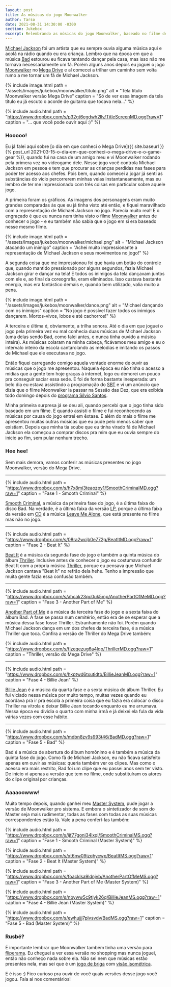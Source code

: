 ```yaml
---
layout: post
title: As músicas do jogo Moonwalker
author: Tarso
date: 2021-08-31 14:30:00 -0300
section: Jukebox
excerpt: Relembrando as músicas do jogo Moonwalker, baseado no filme de Michael Jackson de mesmo nome.
---
```


[Michael Jackson](https://pt.wikipedia.org/wiki/Michael_Jackson) foi um artista que eu sempre ouvia alguma música aqui e acolá na rádio quando eu era criança. Lembro que na época em que a música [Bad](https://pt.wikipedia.org/wiki/Bad_(can%C3%A7%C3%A3o_de_Michael_Jackson)) estourou eu ficava tentando dançar pela casa, mas isso não me tornava necessariamente um fã. Porém alguns anos depois eu joguei o jogo [Moonwalker](https://pt.wikipedia.org/wiki/Michael_Jackson%27s_Moonwalker) no [Mega Drive](https://pt.wikipedia.org/wiki/Mega_Drive) e aí comecei a trilhar um caminho sem volta rumo a me tornar um fã de Michael Jackson.

{%
  include image.html
  path = "/assets/images/jukebox/moonwalker/titulo.png"
  alt = "Tela título Moonwalker versão Mega Drive"
  caption = "Só de ver essa imagem da tela título eu já escuto o acorde de guitarra que tocava nela..."
%}

{%
  include audio.html
  path = "https://www.dropbox.com/s/p32gt6egdwh2llv/TitleScreenMD.ogg?raw=1"
  caption = "... que você pode ouvir aqui :)"
%}

### Hooooo!

Eu já falei aqui sobre [o dia em que conheci o Mega Drive]({{ site.baseurl }}{% post_url 2021-03-15-o-dia-em-que-conheci-o-mega-drive-e-o-game-gear %}), quando fui na casa de um amigo meu e vi Moonwalker rodando pela primera vez no videogame dele. Nesse jogo você controla Michael Jackson em pessoa e tem que procurar as crianças perdidas nas fases para poder ter acesso aos chefes. Pois bem, quando comecei a jogar já senti as substâncias do vício percorrerem minhas veias instantaneamente, mas eu lembro de ter me impressionado com três coisas em particular sobre aquele jogo.

A primeira foram os gráficos. As imagens dos personagens eram muito grandes comparadas às que eu já tinha visto até então, e fiquei maravilhado com a representação de Michael Jackson no jogo. Parecia muito real! E o engraçado é que eu nunca nem tinha visto o filme [Moonwalker](https://pt.wikipedia.org/wiki/Moonwalker) antes de conhecer o jogo - e eu também não sabia que o jogo em si era baseado nesse mesmo filme.

{%
  include image.html
  path = "/assets/images/jukebox/moonwalker/michael.png"
  alt = "Michael Jackson atacando um inimigo"
  caption = "Achei muito impressionante a representação de Michael Jackson e seus movimentos no jogo!"
%}

A segunda coisa que me impressionou foi que havia um botão do controle que, quando mantido pressionado por alguns segundos, fazia Michael Jackson girar e dançar na tela! E todos os inimigos da tela dançavam juntos com ele e, ao final da coreografia, eram eliminados. Isso custava bastante energia, mas era fantástico demais e, quando bem utilizado, valia muito a pena.

{%
  include image.html
  path = "/assets/images/jukebox/moonwalker/dance.png"
  alt = "Michael dançando com os inimigos"
  caption = "No jogo é possível fazer todos os inimigos dançarem. Mortos-vivos, lobos e até cachorros!"
%}

A terceira e última é, obviamente, a trilha sonora. Até o dia em que joguei o jogo pela primeira vez eu mal conhecia duas músicas de Michael Jackson (uma delas sendo Bad, como falei antes, e nunca tinha ouvido a música inteira). As músicas colaram na minha cabeça, ficávamos meu amigo e eu o intervalo inteiro da escola cantarolando as melodias e imitando os passos de Michael que ele executava no jogo.

Então fiquei carregando comigo aquela vontade enorme de ouvir as músicas que o jogo me apresentou. Naquela época eu não tinha o acesso a mídias que a gente tem hoje graças à internet, logo eu demorei um pouco pra conseguir saciar essa sede. E foi de forma bastante inesperada: um belo dia eu estava assistindo a programação do [SBT](https://pt.wikipedia.org/wiki/Sistema_Brasileiro_de_Televis%C3%A3o) e vi um anúncio que dizia que o filme Moonwalker ia passar na Sessão das Dez, que era exibida todo domingo depois do [programa Sílvio Santos](https://pt.wikipedia.org/wiki/Programa_Silvio_Santos).

Minha primeira surpresa já se deu ali, quando percebi que o jogo tinha sido baseado em um filme. E quando assisti o filme e fui reconhecendo as músicas por causa do jogo entrei em êxtase. E além do mais o filme me apresentou muitas outras músicas que eu pude pelo menos saber que existiam. Depois que minha tia soube que eu tinha virado fã de Michael Jackson ela começou a comprar discos pra mim que eu ouvia sempre do início ao fim, sem pular nenhum trecho.

### Hee hee!

Sem mais demora, vamos conferir as músicas presentes no jogo Moonwalker, versão do Mega Drive.

---

{%
  include audio.html
  path = "https://www.dropbox.com/s/h7x8mi3teaozpy1/SmoothCriminalMD.ogg?raw=1"
  caption = "Fase 1 - Smooth Criminal"
%}

[Smooth Criminal](https://pt.wikipedia.org/wiki/Smooth_Criminal), a música da primeira fase do jogo, é a última faixa do disco Bad. Na verdade, é a última faixa da versão [LP](https://pt.wikipedia.org/wiki/Disco_de_vinil), porque a última faixa da versão em [CD](https://pt.wikipedia.org/wiki/Compact_disc) é a música [Leave Me Alone](https://pt.wikipedia.org/wiki/Leave_Me_Alone), que está presente no filme mas não no jogo.

---

{%
  include audio.html
  path = "https://www.dropbox.com/s/08ra2wcjb0e772g/BeatItMD.ogg?raw=1"
  caption = "Fase 2 - Beat It"
%}

[Beat It](https://pt.wikipedia.org/wiki/Beat_It) é a música da segunda fase do jogo e também a quinta música do álbum [Thriller](https://pt.wikipedia.org/wiki/Thriller). Inclusive antes de conhecer o jogo eu costumava confundir Beat It com a própria música [Thriller](https://pt.wikipedia.org/wiki/Thriller_(can%C3%A7%C3%A3o)), porque eu pensava que Michael Jackson cantava "Beat It" no refrão dela hehe. Tenho a impressão que muita gente fazia essa confusão também.

---

{%
  include audio.html
  path = "https://www.dropbox.com/s/ahcak23qc0uk5mp/AnotherPartOfMeMD.ogg?raw=1"
  caption = "Fase 3 - Another Part of Me"
%}

[Another Part of Me](https://pt.wikipedia.org/wiki/Another_Part_of_Me) é a música da terceira fase do jogo e a sexta faixa do álbum Bad. A fase se passa num cemitério, então era de se esperar que a música dessa fase fosse Thriller. Estranhamente não foi. Porém quando Michael Jackson dança em um dos chefes da terceira fase, é a música Thriller que toca. Confira a versão de Thriller do Mega Drive também:

{%
  include audio.html
  path = "https://www.dropbox.com/s/flzeqezug6a4lqo/ThrillerMD.ogg?raw=1"
  caption = "Thriller, versão do Mega Drive"
%}

---

{%
  include audio.html
  path = "https://www.dropbox.com/s/hkptwd6txutidtb/BillieJeanMD.ogg?raw=1"
  caption = "Fase 4 - Billie Jean"
%}

[Billie Jean](https://pt.wikipedia.org/wiki/Billie_Jean) é a música da quarta fase e a sexta música do álbum Thriller. Eu fui viciado nessa música por muito tempo, muitas vezes quando eu acordava pra ir pra escola a primeira coisa que eu fazia era colocar o disco Thriller na vitrola e deixar Billie Jean tocando enquanto eu me arrumava. Nessa época eu dividia o quarto com minha irmã e já deixei ela fula da vida várias vezes com esse hábito.

---

{%
  include audio.html
  path = "https://www.dropbox.com/s/mdbn8zv9s993t46/BadMD.ogg?raw=1"
  caption = "Fase 5 - Bad"
%}

Bad é a música de abertura do álbum homônimo e é também a música da quinta fase do jogo. Como fã de Michael Jackson, eu não ficava satisfeito apenas em ouvir as músicas: queria também ver os clipes. Mas como o acesso era mais restrito, Bad foi um clipe que eu passei anos sem ter visto. De início vi apenas a versão que tem no filme, onde substituíram os atores do clipe original por crianças.

### Aaaaoowww!

Muito tempo depois, quando ganhei meu [Master System](https://pt.wikipedia.org/wiki/Master_System), pude jogar a versão de Moonwalker pro sistema. E embora o sintetizador de som do Master seja mais rudimentar, todas as fases com todas as suas músicas correspondentes estão lá. Vale a pena conferí-las também:

{%
  include audio.html
  path = "https://www.dropbox.com/s/ijf77goni34lxql/SmoothCriminalMS.ogg?raw=1"
  caption = "Fase 1 - Smooth Criminal (Master System)"
%}

{%
  include audio.html
  path = "https://www.dropbox.com/s/xt6nw09jzqhycwp/BeatItMS.ogg?raw=1"
  caption = "Fase 2 - Beat It (Master System)"
%}

{%
  include audio.html
  path = "https://www.dropbox.com/s/foacklsa9ldnjvb/AnotherPartOfMeMS.ogg?raw=1"
  caption = "Fase 3 - Another Part of Me (Master System)"
%}

{%
  include audio.html
  path = "https://www.dropbox.com/s/nbyww5c9tjyk26q/BillieJeanMS.ogg?raw=1"
  caption = "Fase 4 - Billie Jean (Master System)"
%}

{%
  include audio.html
  path = "https://www.dropbox.com/s/ewhujjj7plvsvdv/BadMS.ogg?raw=1"
  caption = "Fase 5 - Bad (Master System)"
%}

### Rusbé?

É importante lembrar que Moonwalker também tinha uma versão para [fliperama](https://pt.wikipedia.org/wiki/Arcade). Eu cheguei a ver essa versão no shopping mas nunca joguei, então não conheço nada sobre ela. Não sei nem que músicas estão presentes nela, mas sei que é um [jogo de briga](https://pt.wikipedia.org/wiki/Beat_%27em_up) com [visão isométrica](https://pt.wikipedia.org/wiki/Perspectiva_isom%C3%A9trica).

E é isso :) Fico curioso pra ouvir de você quais versões desse jogo você jogou. Fala aí nos comentários!